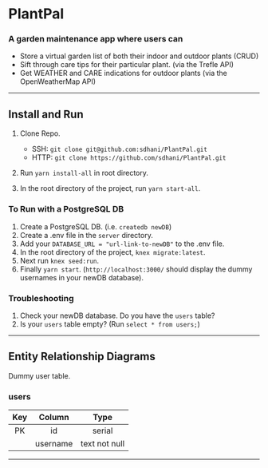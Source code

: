 # PlantPal

### A garden maintenance app where users can
- Store a virtual garden list of both their indoor and outdoor plants (CRUD)
- Sift through care tips for their particular plant. (via the Trefle API)
- Get WEATHER and CARE indications for outdoor plants (via the OpenWeatherMap API)

--- 

## Install and Run

1. Clone Repo.
    - SSH: `git clone git@github.com:sdhani/PlantPal.git` 
    - HTTP: `git clone https://github.com/sdhani/PlantPal.git`

1. Run `yarn install-all` in root directory.
1. In the root directory of the project, run `yarn start-all`.

### To Run with a PostgreSQL DB

1. Create a PostgreSQL DB. (i.e. `createdb newDB`)
1. Create a .env file in the `server` directory.
1. Add your `DATABASE_URL = "url-link-to-newDB"` to the .env file.
1. In the root directory of the project,  `knex migrate:latest`.
1. Next run `knex seed:run`.
1. Finally `yarn start`. (`http://localhost:3000/` should display the dummy usernames in your newDB database).

### Troubleshooting

1. Check your newDB database. Do you have the `users` table?
1. Is your `users` table empty? (Run `select * from users;`)

---

## Entity Relationship Diagrams
Dummy user table.

### users
|    Key    |    Column     |    Type    |
|    :---:    |    :---:     |    :---:     |
| PK  | id | serial | 
|   | username | text not null |

---
